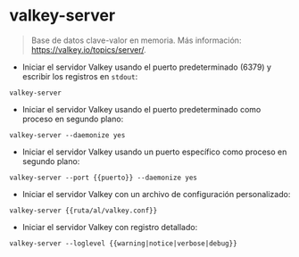 # valkey-server

> Base de datos clave-valor en memoria.
> Más información: <https://valkey.io/topics/server/>.

- Iniciar el servidor Valkey usando el puerto predeterminado (6379) y escribir los registros en `stdout`:

`valkey-server`

- Iniciar el servidor Valkey usando el puerto predeterminado como proceso en segundo plano:

`valkey-server --daemonize yes`

- Iniciar el servidor Valkey usando un puerto específico como proceso en segundo plano:

`valkey-server --port {{puerto}} --daemonize yes`

- Iniciar el servidor Valkey con un archivo de configuración personalizado:

`valkey-server {{ruta/al/valkey.conf}}`

- Iniciar el servidor Valkey con registro detallado:

`valkey-server --loglevel {{warning|notice|verbose|debug}}`
